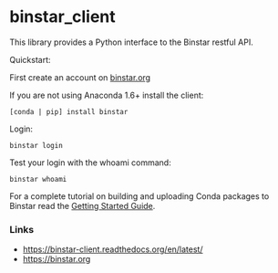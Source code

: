 binstar_client
==============

This library provides a Python interface to the Binstar restful API.

Quickstart:

First create an account on [binstar.org](https://binstar.org)

If you are not using Anaconda 1.6+ install the client:

`[conda | pip] install binstar`

Login:

`binstar login`

Test your login with the whoami command:

`binstar whoami`

For a complete tutorial on building and uploading Conda packages to Binstar read the [Getting Started Guide](https://binstar-client.readthedocs.org/en/latest/getting_started.html).


### Links

 * https://binstar-client.readthedocs.org/en/latest/
 * https://binstar.org
